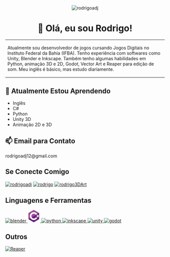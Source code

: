 
<div align="center"> 
       <img src="https://media.tenor.com/aTBicXrcp70AAAAi/loading-discord-grey.gif" alt="rodrigoadj" width="10%"/> 
</div>
    <h1 align="center">👋 Olá, eu sou Rodrigo!</h1>

<table style="width: 100%; border: none;">
    <tr>
        <td style="border: none;">
            <p>Atualmente sou desenvolvedor de jogos cursando Jogos Digitais no Instituto Federal da Bahia (IFBA). Tenho experiência com softwares como Unity, Blender e Inkscape. Também tenho algumas habilidades em Python, animação 3D e 2D, Godot, Vector Art e Reaper para edição de som. Meu inglês é básico, mas estudo diariamente.</p>
        </td>
    </tr>
</table>

<h2>🌱 Atualmente Estou Aprendendo</h2>
<ul>
    <li>Inglês</li>
    <li>C#</li>
    <li>Python</li>
    <li>Unity 3D</li>
    <li>Animação 2D e 3D</li>
</ul>

<h2>📫 Email para Contato</h2>
<p>rodrigoadj12@gmail.com</p>


<h2>Se Conecte Comigo <img src="https://media.tenor.com/-kARXbW-SPMAAAAi/have-a-great-day-loading.gif" alt="" width="5%"/></h2> 
<div>
<p align="left">
<a href="https://www.linkedin.com/in/rodrigo-anuncia%C3%A7%C3%A3o-9999ab203/" target="blank"><img align="center" src="https://raw.githubusercontent.com/rahuldkjain/github-profile-readme-generator/master/src/images/icons/Social/linked-in-alt.svg" alt="rodrigoadj" height="30" width="40" /></a>
<a href="https://www.instagram.com/r0drig0o_/" target="blank"><img align="center" src="https://raw.githubusercontent.com/rahuldkjain/github-profile-readme-generator/master/src/images/icons/Social/instagram.svg" alt="rodrigo" height="30" width="40" /></a>
<a href="https://www.behance.net/rodrigodejesus6" target="blank"><img align="center" src="https://raw.githubusercontent.com/rahuldkjain/github-profile-readme-generator/master/src/images/icons/Social/behance.svg" alt="rodrigo3DArt" height="30" width="40" /></a>
</p>
</div>

<h2>Linguagens e Ferramentas</h2>
<p align="left"> <a href="https://www.blender.org/" target="_blank" rel="noreferrer"> <img src="https://download.blender.org/branding/community/blender_community_badge_white.svg" alt="blender" width="40" height="40"/> </a> <a href="https://www.w3schools.com/cs/" target="_blank" rel="noreferrer"> <img src="https://raw.githubusercontent.com/devicons/devicon/master/icons/csharp/csharp-original.svg" alt="csharp" width="40" height="40"/> </a> <a href="https://www.python.org/" target="_blank" rel="noreferrer"> <img src="https://www.vectorlogo.zone/logos/python/python-icon.svg" alt="python" width="40" height="40"/> </a> <a href="https://inkscape.org/" target="_blank" rel="noreferrer"> <img src="https://www.vectorlogo.zone/logos/inkscape/inkscape-icon.svg" alt="inkscape" width="40" height="40"/> </a> <a href="https://unity.com/" target="_blank" rel="noreferrer"> <img src="https://www.vectorlogo.zone/logos/unity3d/unity3d-icon.svg" alt="unity" width="40" height="40"/> </a> <a href="https://godotengine.org/" target="_blank" rel="noreferrer"> <img src="https://www.vectorlogo.zone/logos/godotengine/godotengine-icon.svg" alt="godot" width="40" height="40"/> </a> </p>

<h2>Outros</h2>
<a href="https://www.reaper.fm/" target="_blank" rel="noreferrer"> <img src="" alt="Reaper" width="40" height="40"/> </a>


<!---
rodrigoadj/rodrigoadj is a ✨ special ✨ repository
--->

